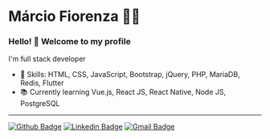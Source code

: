 # Márcio Fiorenza :man_technologist:

### Hello! 👋 Welcome to my profile

I'm full stack developer

 - 📌 Skills: HTML, CSS, JavaScript, Bootstrap, jQuery, PHP, MariaDB, Redis, Flutter
 - 📚 Currently learning Vue.js, React JS, React Native, Node JS, PostgreSQL
 
 ----

[![Github Badge](https://img.shields.io/badge/-fiorenza-000?style=flat-square&logo=Github&logoColor=white&link=https://github.com/fiorenza)](https://github.com/fiorenza)
[![Linkedin Badge](https://img.shields.io/badge/-marciofiorenza-blue?style=flat-square&logo=Linkedin&logoColor=white&link=https://www.linkedin.com/in/marciofiorenza)](https://www.linkedin.com/in/marciofiorenza)
[![Gmail Badge](https://img.shields.io/badge/-gmail-c14438?style=flat-square&logo=Gmail&logoColor=white&link=mailto:marciofiorenza@gmail.com)](mailto:marciofiorenza@gmail.com)
